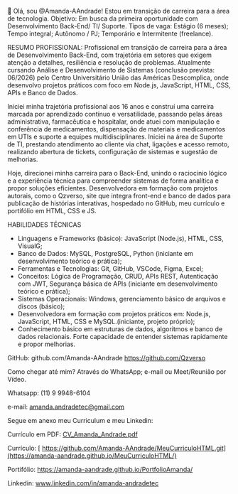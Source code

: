 👋 Olá, sou @Amanda-AAndrade!
Estou em transição de carreira para a área de tecnologia.
Objetivo: 
Em busca da primeira oportunidade com Desenvolvimento Back-End/ TI/ Suporte. 
Tipos de vaga: Estágio (6 meses); Tempo integral; Autônomo / PJ; Temporário e Intermitente (freelance).

RESUMO PROFISSIONAL:
Profissional em transição de carreira para a área de Desenvolvimento Back-End, com trajetória em setores que exigem atenção a detalhes, resiliência e resolução de problemas.
Atualmente cursando Análise e Desenvolvimento de Sistemas (conclusão prevista: 06/2026) pelo Centro Universitário União das Américas Descomplica, onde desenvolvo projetos práticos com foco em Node.js, JavaScript, HTML, CSS, APIs e Banco de Dados.

Iniciei minha trajetória profissional aos 16 anos e construí uma carreira marcada por aprendizado contínuo e versatilidade, passando pelas áreas administrativa, farmacêutica e hospitalar, onde atuei com manipulação e conferência de medicamentos, dispensação de materiais e medicamentos em UTIs e suporte a equipes multidisciplinares.
Iniciei na área de Suporte de TI, prestando atendimento ao cliente via chat, ligações e acesso remoto, realizando abertura de tickets, configuração de sistemas e sugestão de melhorias.

Hoje, direcionei minha carreira para o Back-End, unindo o raciocínio lógico e a experiência técnica para compreender sistemas de forma analítica e propor soluções eficientes. Desenvolvedora em formação com projetos autorais, como o Qzverso, site que integra front-end e banco de dados para publicação de histórias interativas, hospedado no GitHub, meu currículo e portifólio em HTML, CSS e JS.

HABILIDADES TÉCNICAS 

- Linguagens e Frameworks (básico): JavaScript (Node.js), HTML, CSS, VisualG; 
- Banco de Dados: MySQL, PostgreSQL, Python (iniciante em desenvolvimento teórico e prática); 
- Ferramentas e Tecnologias: Git, GitHub, VSCode, Figma, Excel; 
- Conceitos: Lógica de Programação, CRUD, APIs REST, Autenticação com JWT, Segurança básica de APIs (iniciante em desenvolvimento teórico e prática);  
- Sistemas Operacionais: Windows, gerenciamento básico de arquivos e discos (básico); 
- Desenvolvedora em formação com projetos práticos em: Node.js, JavaScript, HTML, CSS e MySQL.(iniciante, projeto próprio); 
- Conhecimento básico em estruturas de dados, algoritmos e banco de dados relacionais. Forte capacidade de entender sistemas rapidamente e propor melhorias.

GitHub: 
github.com/Amanda-AAndrade
https://github.com/Qzverso

Como chegar até mim? 
Através do WhatsApp; e-mail ou Meet/Reunião por Vídeo.

Whatsapp: (11) 9 9948-6104 

e-mail: amanda.andradetec@gmail.com 

Segue em anexo meu Curriculum e meu Linkedin:

Currículo em PDF: [CV_Amanda_Andrade.pdf](https://github.com/user-attachments/files/23245485/CV_Amanda_Andrade.pdf)

Currículo: [ https://github.com/Amanda-AAndrade/MeuCurriculoHTML.git](https://amanda-aandrade.github.io/MeuCurriculoHTML/)

Portifólio: [https://amanda-aandrade.github.io/PortfolioAmanda/  ](https://amanda-aandrade.github.io/PortfolioAmanda/)

Linkedin: www.linkedin.com/in/amanda-andradetec
